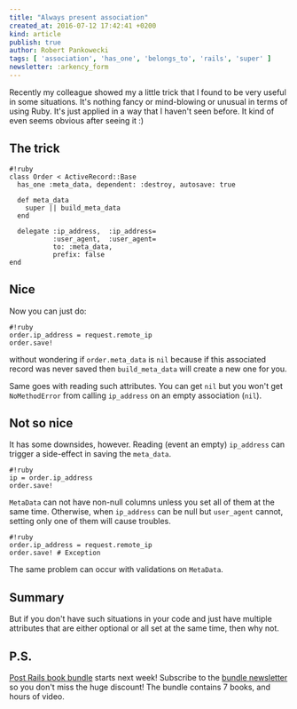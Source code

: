 ```yaml
---
title: "Always present association"
created_at: 2016-07-12 17:42:41 +0200
kind: article
publish: true
author: Robert Pankowecki
tags: [ 'association', 'has_one', 'belongs_to', 'rails', 'super' ]
newsletter: :arkency_form
---
```


Recently my colleague showed my a little trick
that I found to be very useful in some situations.
It's nothing fancy or mind-blowing or unusual
in terms of using Ruby. It's just applied in a way
that I haven't seen before. It kind of even seems
obvious after seeing it :)

<!-- more -->

## The trick

```
#!ruby
class Order < ActiveRecord::Base
  has_one :meta_data, dependent: :destroy, autosave: true
  
  def meta_data
    super || build_meta_data
  end

  delegate :ip_address,  :ip_address=
           :user_agent,  :user_agent=
           to: :meta_data,
           prefix: false
end
```

## Nice

Now you can just do:

```
#!ruby
order.ip_address = request.remote_ip
order.save!
```

without wondering if `order.meta_data` is `nil` because
if this associated record was never saved then
`build_meta_data` will create a new one for you.

Same goes with reading such attributes. You can get `nil`
but you won't get `NoMethodError` from calling `ip_address`
on an empty association (`nil`).

## Not so nice

It has some downsides, however. Reading (event an empty) `ip_address`
can trigger a side-effect in saving the `meta_data`.

```
#!ruby
ip = order.ip_address
order.save!
```

`MetaData` can not have non-null columns unless you set all of them
at the same time. Otherwise, when
`ip_address` can be null but `user_agent` cannot, setting only
one of them will cause troubles.

```
#!ruby
order.ip_address = request.remote_ip
order.save! # Exception
```

The same problem can occur with validations on `MetaData`.

## Summary

But if you don't have such situations in your code and just have
multiple attributes that are either optional or all set at the
same time, then why not.

## P.S.

[Post Rails book bundle](http://www.railsbookbundle.com/) starts next week!
Subscribe to the [bundle newsletter](http://eepurl.com/b6Vlkb) so you don't
miss the huge discount! The bundle contains 7 books, and hours of video.
